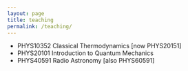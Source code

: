 ```yaml
---
layout: page
title: teaching
permalink: /teaching/
---
```


* PHYS10352 Classical Thermodynamics [now PHYS20151]
* PHYS20101 Introduction to Quantum Mechanics
* PHYS40591 Radio Astronomy [also PHYS60591]
